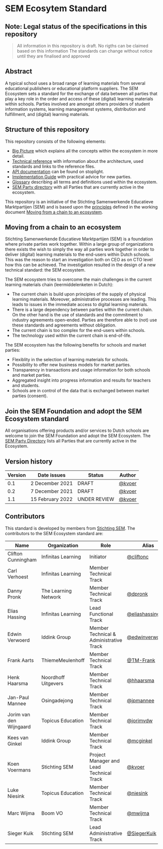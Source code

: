 # SEM Ecosytem Standard

## Note: Legal status of the specifications in this repository
 > All information in this repository is draft. No rigths can be claimed based on this information
 > The standards can change without notice until they are finalised and approved

## Abstract

A typical school uses a broad range of learning materials from several educational publishers or educational platform suppliers. The SEM Ecosystem sets a standard for the exchange of data between all parties that play a key role in the order and access of these (digital) learning materials within schools. Parties involved are amongst others providers of student information systems, learning managemenst systems, distribution and fulfillment, and (digital) learning materials.

## Structure of this repository

This repository consists of the following elements:
- [Big Picture](big-picture.md) which explains all the concepts within the ecosystem in more detail.
- [Technical reference](technical-reference.md) with information about the architecture, used standards and links to the reference files.
- [API documentation](https://stichtingsem.stoplight.io/) can be found on stoplight.
- [Implementation Guide](documentation/implementation-guide.md) with practical advice for new parties.
- [Glossary](glossary.md) describing all terms and definitions used within the ecosystem.
- [SEM Party directory](SEM-Party-Directory.md) with all Parties that are currently active in the ecosystem.

This repository is an initiative of the Stichting Samenwerkende Educatieve Marktpartijen (SEM) and is based upon the [principles](principles.md) defined in the working document [Moving from a chain to an ecosystem](documentation/documents/).

## Moving from a chain to an ecosystem

Stichting Samenwerkende Educatieve Marktpartijen (SEM) is a foundation where private parties work together. Within a large group of organizations there exists the wish to simply the way all parties work together in order to deliver (digital) learning materials to the end-users within Dutch schools. This was the reason to start an investigation both on CEO as on CTO level how this can be achieved. The investigation resulted in the design of a new technical standard: the SEM ecosystem.

The SEM ecosystem tries to overcome the main challenges in the current learning materials chain (leermiddelenketen in Dutch):
- The current chain is build upon principles of the supply of physical learning materials. Moreover, administrative processes are leading. This leads to issues in the immediate access to digital learning materials.
- There is a large dependency between parties within the current chain. On the other hand is the use of standards and the commitment to industry agreements open-ended. Parties are therefore able to (not) use these standards and agreements without obligation.
- The current chain is too complex for the end-users within schools.
- The technology used within the current chain is end-of-life.

The SEM ecosystem has the following benefits for schools and market parties:
- Flexiblity in the selection of learning materials for schools.
- Possibility to offer new business models for market parties.
- Transparency in transactions and usage information for both schools and market parties.
- Aggregated insight into progress information and results for teachers and students.
- Schools are in control of the data that is exchanged between market parties (consent).

## Join the SEM Foundation and adopt the SEM Ecosystem standard

All organisations offering products and/or services to Dutch schools are welcome to join the SEM Foundation and adopt the SEM Ecosystem. The  [SEM Party Directory](SEM-Party-Directory.md) lists all Parties that are currently active in the Ecosystem.

## Version history

| Version | Date issues | Status | Author |
|---|---|---|---|
| 0.1 | 2 December 2021 | DRAFT | [@kvoer](https://github.com/kvoer) |
| 0.2 | 7 December 2021 | DRAFT | [@kvoer](https://github.com/kvoer) |
| 1.1 | 15 February 2022 | UNDER REVIEW | [@kvoer](https://github.com/kvoer) |

## Contributors

This standard is developed by members from [Stichting SEM](www.stichtingsem.org). The contributors to the SEM Ecosystem standard are:

| Name | Organization | Role | Alias |
|---|---|---|---|
| Clifton Cunningham | Infinitas Learning | Initiator | [@cliftonc](https://github.com/cliftonc) |
| Carl Verhoest | Infinitas Learning | Member Technical Track | |
| Danny Pronk | The Learning Network | Member Technical Track | [@dpronk](https://github.com/dpronk) |
| Elias Hassing | Infinitas Learning | Lead Functional Track | [@eliashassing154](https://github.com/eliashassing154) |
| Edwin Verwoerd | Iddink Group | Member Technical & Administrative Track | [@edwinverwoerd](https://github.com/edwinverwoerd) |
| Frank Aarts | ThiemeMeulenhoff | Member Technical Track | [@TM-Frank](https://github.com/tm-frank) |
| Henk Haarsma | Noordhoff Uitgevers | Member Technical Track | [@hhaarsma](https://github.com/hhaarsma) |
| Jan-Paul Mannee | Osingadejong | Member Technical Track | [@jpmannee](https://github.com/jpmannee) |
| Jorim van den Wijngaard | Topicus Education | Member Technical Track | [@jorimvdw](https://github.com/jorimvdw) |
| Kees van Ginkel | Iddink Group | Member Technical Track | [@mcginkel](https://github.com/mcginkel) |
| Koen Voermans | Stichting SEM | Project Manager and Lead Technical Track | [@kvoer](https://github.com/kvoer) |
| Luke Niesink | Topicus Education | Member Technical Track | [@niesink](https://github.com/niesink) |
| Marc Wijma | Boom VO | Member Technical Track | [@mwijma](https://github.com/mwijma) |
| Sieger Kuik | Stichting SEM | Lead Administrative Track | [@SiegerKuik](https://github.com/siegerkuik) |